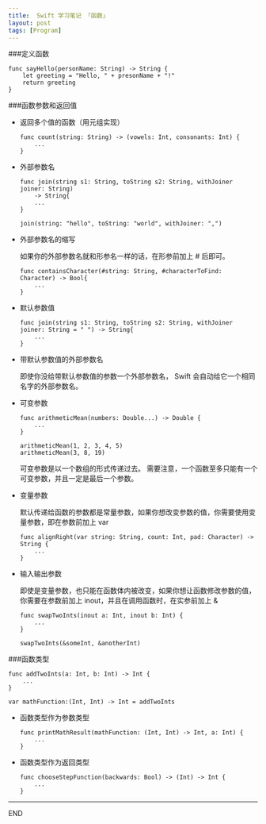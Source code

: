 ```yaml
---
title:  Swift 学习笔记 「函数」
layout: post
tags: [Program]
---
```


###定义函数

```
func sayHello(personName: String) -> String {
	let greeting = "Hello, " + presonName + "!"
	return greeting
}
```

###函数参数和返回值

- 返回多个值的函数（用元组实现）

	```
	func count(string: String) -> (vowels: Int, consonants: Int) {
		...
	}
	```
	
- 外部参数名

	```
	func join(string s1: String, toString s2: String, withJoiner joiner: String)
		-> String{
		...
	}
	
	join(string: "hello", toString: "world", withJoiner: ",")
	```
	
- 外部参数名的缩写

	如果你的外部参数名就和形参名一样的话，在形参前加上 # 后即可。
	
	```
	func containsCharacter(#string: String, #characterToFind: Character) -> Bool{
		...
	}
	```
	
- 默认参数值

	```
	func join(string s1: String, toString s2: String, withJoiner joiner: String = " ") -> String{
		...
	}
	```
	
- 带默认参数值的外部参数名

	即使你没给带默认参数值的参数一个外部参数名， Swift 会自动给它一个相同名字的外部参数名。
	
- 可变参数

	```
	func arithmeticMean(numbers: Double...) -> Double {
		...
	}
	
	arithmeticMean(1, 2, 3, 4, 5)
	arithmeticMean(3, 8, 19)
	```
	
	可变参数是以一个数组的形式传递过去。
	需要注意，一个函数至多只能有一个可变参数，并且一定是最后一个参数。
	
- 变量参数

	默认传递给函数的参数都是常量参数，如果你想改变参数的值，你需要使用变量参数，即在参数前加上 var
	
	```
	func alignRight(var string: String, count: Int, pad: Character) -> String {
		...
	}
	```
	
- 输入输出参数

	即使是变量参数，也只能在函数体内被改变，如果你想让函数修改参数的值，你需要在参数前加上 inout，并且在调用函数时，在实参前加上 &
	
	```
	func swapTwoInts(inout a: Int, inout b: Int) {
		...
	}
	
	swapTwoInts(&someInt, &anotherInt)
	```
	
###函数类型

```
func addTwoInts(a: Int, b: Int) -> Int {
	...
}
```


```
var mathFunction:(Int, Int) -> Int = addTwoInts
```

- 函数类型作为参数类型

	```
	func printMathResult(mathFunction: (Int, Int) -> Int, a: Int) {
		...
	}
	```
	
- 函数类型作为返回类型

	```
	func chooseStepFunction(backwards: Bool) -> (Int) -> Int {
		...
	}
	```
	
---
END
